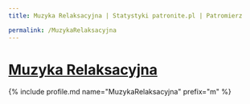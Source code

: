 ```yaml
---
title: Muzyka Relaksacyjna | Statystyki patronite.pl | Patromierz

permalink: /MuzykaRelaksacyjna
---
```


# [Muzyka Relaksacyjna](https://patronite.pl/MuzykaRelaksacyjna)

{% include profile.md name="MuzykaRelaksacyjna" prefix="m" %}
